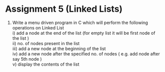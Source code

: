 # Assignment 5 (Linked Lists)
1. Write a menu driven program in C which will perform the following operations on Linked List\
i) add a node at the end of the list (for empty list it will be first node of the list )\
ii) no. of nodes present in the list\
iii) add a new node at the beginning of the list\
iv) add a new node after the specified no. of nodes ( e.g. add node after say 5th node )\
v) display the contents of the list

